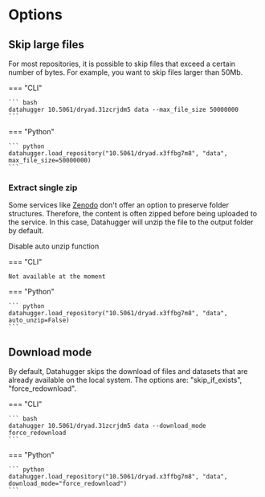 # Options

## Skip large files

For most repositories, it is possible to skip files that exceed a certain
number of bytes. For example, you want to skip files larger than 50Mb.


=== "CLI"

    ``` bash
    datahugger 10.5061/dryad.31zcrjdm5 data --max_file_size 50000000
    ```

=== "Python"

    ``` python
    datahugger.load_repository("10.5061/dryad.x3ffbg7m8", "data", max_file_size=50000000)
    ```


### Extract single zip

Some services like [Zenodo](zenodo.org) don't offer an option to preserve
folder structures. Therefore, the content is often zipped before being
uploaded to the service. In this case, Datahugger will unzip the file to the
output folder by default.

Disable auto unzip function

=== "CLI"

    Not available at the moment

=== "Python"


    ``` python
    datahugger.load_repository("10.5061/dryad.x3ffbg7m8", "data", auto_unzip=False)
    ```




## Download mode

By default, Datahugger skips the download of files and datasets that are
already available on the local system. The options
are: "skip_if_exists", "force_redownload".


=== "CLI"

    ``` bash
    datahugger 10.5061/dryad.31zcrjdm5 data --download_mode force_redownload
    ```

=== "Python"

    ``` python
    datahugger.load_repository("10.5061/dryad.x3ffbg7m8", "data", download_mode="force_redownload")
    ```
